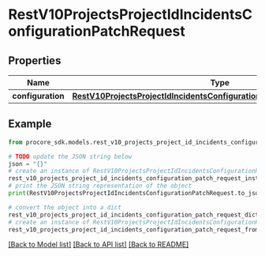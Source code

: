 # RestV10ProjectsProjectIdIncidentsConfigurationPatchRequest


## Properties

Name | Type | Description | Notes
------------ | ------------- | ------------- | -------------
**configuration** | [**RestV10ProjectsProjectIdIncidentsConfigurationPatchRequestConfiguration**](RestV10ProjectsProjectIdIncidentsConfigurationPatchRequestConfiguration.md) |  | 

## Example

```python
from procore_sdk.models.rest_v10_projects_project_id_incidents_configuration_patch_request import RestV10ProjectsProjectIdIncidentsConfigurationPatchRequest

# TODO update the JSON string below
json = "{}"
# create an instance of RestV10ProjectsProjectIdIncidentsConfigurationPatchRequest from a JSON string
rest_v10_projects_project_id_incidents_configuration_patch_request_instance = RestV10ProjectsProjectIdIncidentsConfigurationPatchRequest.from_json(json)
# print the JSON string representation of the object
print(RestV10ProjectsProjectIdIncidentsConfigurationPatchRequest.to_json())

# convert the object into a dict
rest_v10_projects_project_id_incidents_configuration_patch_request_dict = rest_v10_projects_project_id_incidents_configuration_patch_request_instance.to_dict()
# create an instance of RestV10ProjectsProjectIdIncidentsConfigurationPatchRequest from a dict
rest_v10_projects_project_id_incidents_configuration_patch_request_from_dict = RestV10ProjectsProjectIdIncidentsConfigurationPatchRequest.from_dict(rest_v10_projects_project_id_incidents_configuration_patch_request_dict)
```
[[Back to Model list]](../README.md#documentation-for-models) [[Back to API list]](../README.md#documentation-for-api-endpoints) [[Back to README]](../README.md)


